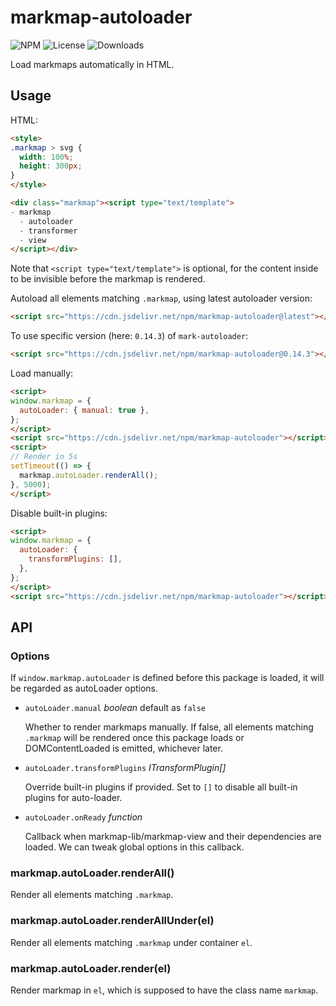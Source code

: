 # markmap-autoloader

![NPM](https://img.shields.io/npm/v/markmap-autoloader.svg)
![License](https://img.shields.io/npm/l/markmap-autoloader.svg)
![Downloads](https://img.shields.io/npm/dt/markmap-autoloader.svg)

Load markmaps automatically in HTML.

## Usage

HTML:

```html
<style>
.markmap > svg {
  width: 100%;
  height: 300px;
}
</style>

<div class="markmap"><script type="text/template">
- markmap
  - autoloader
  - transformer
  - view
</script></div>
```

Note that `<script type="text/template">` is optional, for the content inside to be invisible before the markmap is rendered.

Autoload all elements matching `.markmap`, using latest autoloader version:

```html
<script src="https://cdn.jsdelivr.net/npm/markmap-autoloader@latest"></script>
```

To use specific version (here: `0.14.3`) of `mark-autoloader`:

```html
<script src="https://cdn.jsdelivr.net/npm/markmap-autoloader@0.14.3"></script>
```

Load manually:

```html
<script>
window.markmap = {
  autoLoader: { manual: true },
};
</script>
<script src="https://cdn.jsdelivr.net/npm/markmap-autoloader"></script>
<script>
// Render in 5s
setTimeout(() => {
  markmap.autoLoader.renderAll();
}, 5000);
</script>
```

Disable built-in plugins:

```html
<script>
window.markmap = {
  autoLoader: {
    transformPlugins: [],
  },
};
</script>
<script src="https://cdn.jsdelivr.net/npm/markmap-autoloader"></script>
```

## API

### Options

If `window.markmap.autoLoader` is defined before this package is loaded, it will be regarded as autoLoader options.

- `autoLoader.manual` *boolean* default as `false`

    Whether to render markmaps manually. If false, all elements matching `.markmap` will be rendered once this package loads or DOMContentLoaded is emitted, whichever later.

- `autoLoader.transformPlugins` *ITransformPlugin[]*

    Override built-in plugins if provided. Set to `[]` to disable all built-in plugins for auto-loader.

- `autoLoader.onReady` *function*

    Callback when markmap-lib/markmap-view and their dependencies are loaded. We can tweak global options in this callback.

### markmap.autoLoader.renderAll()

Render all elements matching `.markmap`.

### markmap.autoLoader.renderAllUnder(el)

Render all elements matching `.markmap` under container `el`.

### markmap.autoLoader.render(el)

Render markmap in `el`, which is supposed to have the class name `markmap`.
